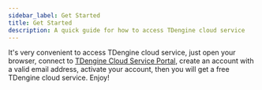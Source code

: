 ```yaml
---
sidebar_label: Get Started
title: Get Started
description: A quick guide for how to access TDengine cloud service
---
```


It's very convenient to access TDengine cloud service, just open your browser, connect to [TDengine Cloud Service Portal](https://cloud.tdengine.com), create an account with a valid email address, activate your account, then you will get a free TDengine cloud service. Enjoy!